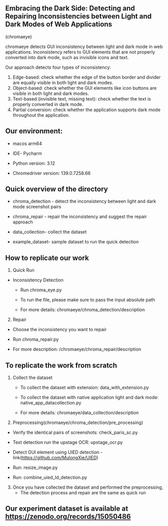 ## Embracing the Dark Side: Detecting and Repairing Inconsistencies between Light and Dark Modes of Web Applications
(chromaeye)

chromaeye detects GUI inconsistency between light and dark mode in web applications. Inconsistency refers to GUI elements that are not properly converted into dark mode, such as invisible icons and text.

Our approach detects four types of inconsistency:
1. Edge-based: check whether the edge of the button border and divider are equally visible in both light and dark modes.
2. Object-based: check whether the GUI elements like icon buttons are visible in both light and dark modes.
3. Text-based (invisible text, missing text): check whether the text is properly converted in dark mode.
4. Partial conversion: check whether the application supports dark mode throughout the application.


## Our environment:
- macos arm64 

- IDE- Pycharm

- Python version: 3.12 

- Chromedriver version: 139.0.7258.66 


## Quick overview of the directory

- chroma_detection - detect the inconsistency between light and dark mode screenshot pairs

- chroma_repair	- repair the inconsistency and suggest the repair approach

- data_collection- collect the dataset 

- example_dataset- sample dataset to run the quick detection


## How to replicate our work

1. Quick Run 
 - Inconsistency Detection 
   - Run chroma_eye.py
   
   - To run the file, please make sure to pass the input absolute path 
   
   - For more details: chromaeye/chroma_detection/description
   
 2. Repair 
   - Choose the inconsistency you want to repair

   - Run chroma_repair.py

   - For more description: /chromaeye/chroma_repair/description

## To replicate the work from scratch 

1. Collect the dataset

   - To collect the dataset with extension: data_with_extension.py
   
   - To collect the dataset with native application light and dark mode: native_app_datacollection.py
   
   - For more details: chromaeye/data_collection/description
   
2. Preprocessing(chromaeye/chroma_detection/pre_processing)

  -  Verify the identical pairs of screenshots: check_paris_sc.py

  -  Text detection run the upstage OCR: upstage_ocr.py

  - Detect GUI element using UIED detection - link(https://github.com/MulongXie/UIED)

  - Run: resize_image.py 

  - Run: combine_uied_ld_detection.py

3. Once you have collected the dataset and performed the preprocessing, 
   - The detection process and repair are the same as quick run

## Our experiment dataset is available at https://zenodo.org/records/15050486

